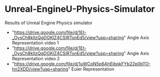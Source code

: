 # Unreal-EngineU-Physics-Simulator

Results of Unreal Engine Physics simulator 
* "https://drive.google.com/file/d/1Et-_OysCh8klIzQgDGKlZ4CSIRTsnEd5/view?usp=sharing" Angle Axis Representation video 1
* "https://drive.google.com/file/d/1Et-_OysCh8klIzQgDGKlZ4CSIRTsnEd5/view?usp=sharing" Angle Axis Representation video 2
* "https://drive.google.com/file/d/1uWCpN5p6AhEibpkFYb22p0bTO-hn2XDD/view?usp=sharing" Euler Representation
